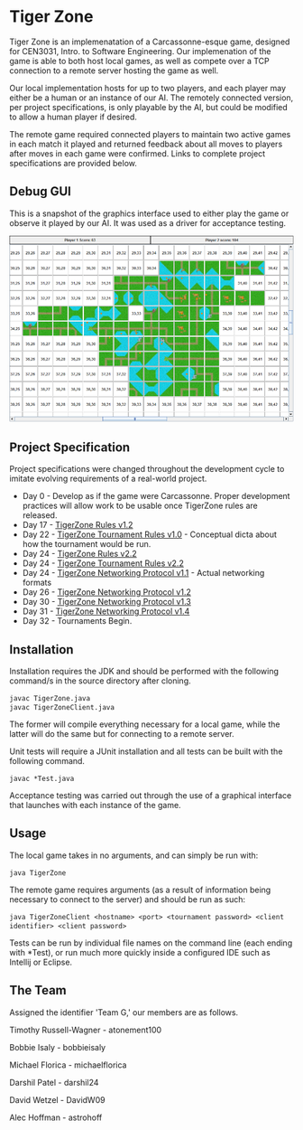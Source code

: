 # Tiger Zone
Tiger Zone is an implemenatation of a Carcassonne-esque game, designed for CEN3031, Intro. to Software Engineering. Our implemenation of the game is able to both host local games, as well as compete over a TCP connection to a remote server hosting the game as well.

Our local implementation hosts for up to two players, and each player may either be a human or an instance of our AI. The remotely connected version, per project specifications, is only playable by the AI, but could be modified to allow a human player if desired. 

The remote game required connected players to maintain two active games in each match it played and returned feedback about all moves to players after moves in each game were confirmed. Links to complete project specifications are provided below.

## Debug GUI
This is a snapshot of the graphics interface used to either play the game or observe it played by our AI. It was used as a driver for acceptance testing.

![Graphics Interface used to play TigerZone for acceptance testing](https://raw.githubusercontent.com/Atonement100/tiger-zone/master/TigerZoneDemo.png)

## Project Specification

Project specifications were changed throughout the development cycle to imitate evolving requirements of a real-world project.

+ Day 0 - Develop as if the game were Carcassonne. Proper development practices will allow work to be usable once TigerZone rules are released.
+ Day 17 - [TigerZone Rules v1.2](http://www.cise.ufl.edu/~dts/cen3031/TigerZone/TigerZone%20v1.2.pdf)
+ Day 22 - [TigerZone Tournament Rules v1.0](http://www.cise.ufl.edu/~dts/cen3031/TigerZone/TigerZone%20-%20Tournament%20Rules%20v1.0.pdf) - Conceptual dicta about how the tournament would be run.
+ Day 24 - [TigerZone Rules v2.2](http://www.cise.ufl.edu/~dts/cen3031/TigerZone/TigerZone%20v2.2.pdf)
+ Day 24 - [TigerZone Tournament Rules v2.2](http://www.cise.ufl.edu/~dts/cen3031/TigerZone/TigerZone%20-%20Tournament%20Rules%20v2.2.pdf)
+ Day 24 - [TigerZone Networking Protocol v1.1](http://www.cise.ufl.edu/~dts/cen3031/TigerZone/TigerZone%20-%20Networking%20Protocol%20v1.1.pdf) - Actual networking formats
+ Day 26 - [TigerZone Networking Protocol v1.2](http://www.cise.ufl.edu/~dts/cen3031/TigerZone/TigerZone%20-%20Networking%20Protocol%20v1.2.pdf)
+ Day 30 - [TigerZone Networking Protocol v1.3](http://www.cise.ufl.edu/~dts/cen3031/TigerZone/TigerZone%20-%20Networking%20Protocol%20v1.3.pdf)
+ Day 31 - [TigerZone Networking Protocol v1.4](http://www.cise.ufl.edu/~dts/cen3031/TigerZone/TigerZone%20-%20Networking%20Protocol%20v1.4.pdf)
+ Day 32 - Tournaments Begin.
       
## Installation
Installation requires the JDK and should be performed with the following command/s in the source directory after cloning. 

    javac TigerZone.java
    javac TigerZoneClient.java
    
The former will compile everything necessary for a local game, while the latter will do the same but for connecting to a remote server.

Unit tests will require a JUnit installation and all tests can be built with the following command.

    javac *Test.java
    
Acceptance testing was carried out through the use of a graphical interface that launches with each instance of the game.

## Usage
The local game takes in no arguments, and can simply be run with:
  
    java TigerZone
    
The remote game requires arguments (as a result of information being necessary to connect to the server) and should be run as such:

    java TigerZoneClient <hostname> <port> <tournament password> <client identifier> <client password>
    
Tests can be run by individual file names on the command line (each ending with \*Test), or run much more quickly inside a configured IDE such as Intellij or Eclipse.

## The Team
Assigned the identifier 'Team G,' our members are as follows. 

Timothy Russell-Wagner - atonement100

Bobbie Isaly - bobbieisaly

Michael Florica - michaelflorica

Darshil Patel - darshil24

David Wetzel - DavidW09

Alec Hoffman - astrohoff

